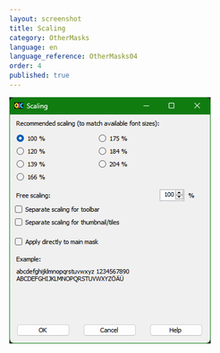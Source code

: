 ```yaml
---
layout: screenshot
title: Scaling
category: OtherMasks
language: en
language_reference: OtherMasks04
order: 4
published: true
---
```

<img src="https://raw.githubusercontent.com/QuickImageComment/QuickImageComment/main/UserManual/images/English-prg/FormScale.png">
